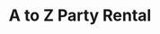 ---
title: "A to Z Party Rental"
url: /montgomeryville/a-to-z-party-rental/
shop: storage rental
---